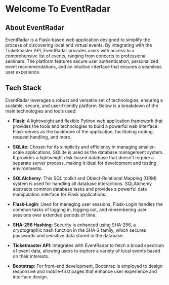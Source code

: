 # Welcome To EventRadar

## About EventRadar
EventRadar is a Flask-based web application designed to simplify the process of discovering local and virtual events. By integrating with the Ticketmaster API, EventRadar provides users with access to a comprehensive list of events, ranging from concerts to professional seminars. The platform features secure user authentication, personalized event recommendations, and an intuitive interface that ensures a seamless user experience.

## Tech Stack
EventRadar leverages a robust and versatile set of technologies, ensuring a scalable, secure, and user-friendly platform. Below is a breakdown of the main technologies and tools used:

- **Flask**: A lightweight and flexible Python web application framework that provides the tools and technologies to build a powerful web interface. Flask serves as the backbone of the application, facilitating routing, request handling, and more.

- **SQLite**: Chosen for its simplicity and efficiency in managing smaller-scale applications, SQLite is used as the database management system. It provides a lightweight disk-based database that doesn't require a separate server process, making it ideal for development and testing environments.

- **SQLAlchemy**: This SQL toolkit and Object-Relational Mapping (ORM) system is used for handling all database interactions. SQLAlchemy abstracts common database tasks and provides a powerful data manipulation interface for Flask applications.

- **Flask-Login**: Used for managing user sessions, Flask-Login handles the common tasks of logging in, logging out, and remembering user sessions over extended periods of time.

- **SHA-256 Hashing**: Security is enhanced using SHA-256, a cryptographic hash function in the SHA-2 family, which secures passwords and sensitive data stored in the database.

- **Ticketmaster API**: Integrates with EventRadar to fetch a broad spectrum of event data, allowing users to explore a variety of local events based on their interests.

- **Bootstrap**: For front-end development, Bootstrap is employed to design responsive and mobile-first pages that enhance user experience and interface design.
